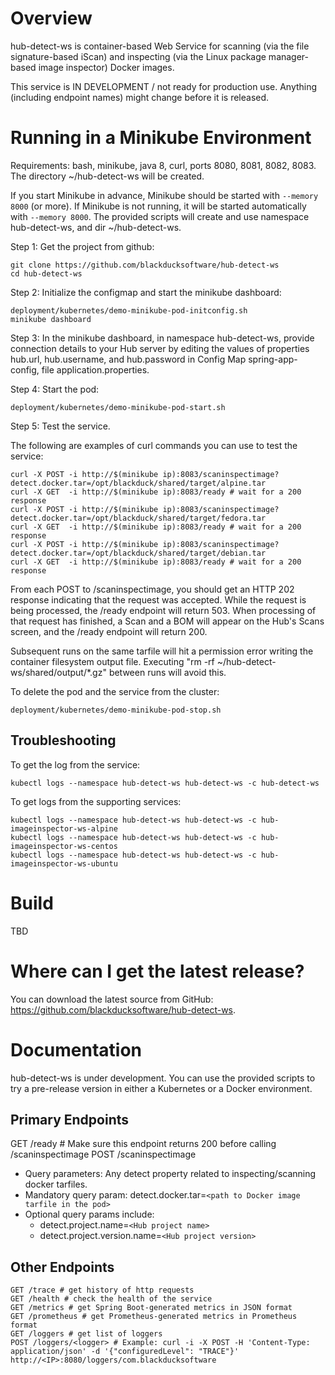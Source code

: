 # Overview #
hub-detect-ws is container-based Web Service for scanning (via the file signature-based iScan) and inspecting (via the Linux package manager-based image inspector) Docker images.

This service is IN DEVELOPMENT / not ready for production use. Anything (including endpoint names) might change before it is released.

# Running in a Minikube Environment

Requirements: bash, minikube, java 8, curl, ports 8080, 8081, 8082, 8083. The directory ~/hub-detect-ws will be created.

If you start Minikube in advance, Minikube should be started with `--memory 8000` (or more). If Minikube is not running, it will be started automatically with `--memory 8000`. The provided scripts will create and use namespace hub-detect-ws, and dir ~/hub-detect-ws.

Step 1: Get the project from github:
```
git clone https://github.com/blackducksoftware/hub-detect-ws
cd hub-detect-ws
```

Step 2: Initialize the configmap and start the minikube dashboard:
```
deployment/kubernetes/demo-minikube-pod-initconfig.sh
minikube dashboard
```

Step 3: In the minikube dashboard, in namespace hub-detect-ws, provide connection details to your Hub server by editing the values of properties hub.url, hub.username, and hub.password in Config Map spring-app-config, file application.properties.

Step 4: Start the pod:
```
deployment/kubernetes/demo-minikube-pod-start.sh
```

Step 5: Test the service. 

The following are examples of curl commands you can use to test the service:

```
curl -X POST -i http://$(minikube ip):8083/scaninspectimage?detect.docker.tar=/opt/blackduck/shared/target/alpine.tar
curl -X GET  -i http://$(minikube ip):8083/ready # wait for a 200 response
curl -X POST -i http://$(minikube ip):8083/scaninspectimage?detect.docker.tar=/opt/blackduck/shared/target/fedora.tar
curl -X GET  -i http://$(minikube ip):8083/ready # wait for a 200 response
curl -X POST -i http://$(minikube ip):8083/scaninspectimage?detect.docker.tar=/opt/blackduck/shared/target/debian.tar
curl -X GET  -i http://$(minikube ip):8083/ready # wait for a 200 response
```

From each POST to /scaninspectimage, you should get an HTTP 202 response indicating that the request was accepted. While the request is being processed, the /ready endpoint will return 503. When processing of that request has finished, a Scan and a BOM will appear on the Hub's Scans screen, and the /ready endpoint will return 200. 

Subsequent runs on the same tarfile will hit a permission error writing the container filesystem output file. Executing "rm -rf ~/hub-detect-ws/shared/output/*.gz" between runs will avoid this.

To delete the pod and the service from the cluster:

```
deployment/kubernetes/demo-minikube-pod-stop.sh
```

## Troubleshooting

To get the log from the service:

```
kubectl logs --namespace hub-detect-ws hub-detect-ws -c hub-detect-ws
```

To get logs from the supporting services:

```
kubectl logs --namespace hub-detect-ws hub-detect-ws -c hub-imageinspector-ws-alpine
kubectl logs --namespace hub-detect-ws hub-detect-ws -c hub-imageinspector-ws-centos
kubectl logs --namespace hub-detect-ws hub-detect-ws -c hub-imageinspector-ws-ubuntu
```

# Build
TBD

# Where can I get the latest release? #
You can download the latest source from GitHub: https://github.com/blackducksoftware/hub-detect-ws. 

# Documentation #
hub-detect-ws is under development. You can use the provided scripts to try a pre-release version in either a Kubernetes or a Docker environment.

## Primary Endpoints ##

GET /ready # Make sure this endpoint returns 200 before calling /scaninspectimage
POST /scaninspectimage
* Query parameters: Any detect property related to inspecting/scanning docker tarfiles.
* Mandatory query param: detect.docker.tar=`<path to Docker image tarfile in the pod>`
* Optional query params include:
  * detect.project.name=`<Hub project name>`
  * detect.project.version.name=`<Hub project version>`


## Other Endpoints ##

```
GET /trace # get history of http requests
GET /health # check the health of the service
GET /metrics # get Spring Boot-generated metrics in JSON format
GET /prometheus # get Prometheus-generated metrics in Prometheus format
GET /loggers # get list of loggers
POST /loggers/<logger> # Example: curl -i -X POST -H 'Content-Type: application/json' -d '{"configuredLevel": "TRACE"}' http://<IP>:8080/loggers/com.blackducksoftware
```

